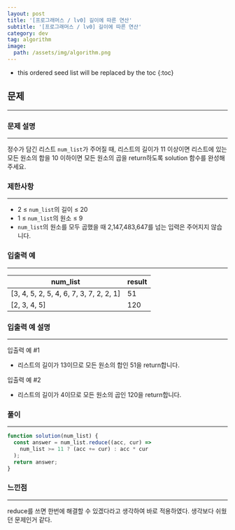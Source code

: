 ```yaml
---
layout: post
title: '[프로그래머스 / lv0] 길이에 따른 연산'
subtitle: '[프로그래머스 / lv0] 길이에 따른 연산'
category: dev
tag: algorithm
image:
  path: /assets/img/algorithm.png
---
```


<!-- prettier-ignore -->
* this ordered seed list will be replaced by the toc
{:toc}

## 문제

---

### **문제 설명**

---

정수가 담긴 리스트 `num_list`가 주어질 때, 리스트의 길이가 11 이상이면 리스트에 있는 모든 원소의 합을 10 이하이면 모든 원소의 곱을 return하도록 solution 함수를 완성해주세요.

### 제한사항

---

- 2 ≤ `num_list`의 길이 ≤ 20
- 1 ≤ `num_list`의 원소 ≤ 9
- `num_list`의 원소를 모두 곱했을 때 2,147,483,647를 넘는 입력은 주어지지 않습니다.

### 입출력 예

---

| num_list                                | result |
| --------------------------------------- | ------ |
| [3, 4, 5, 2, 5, 4, 6, 7, 3, 7, 2, 2, 1] | 51     |
| [2, 3, 4, 5]                            | 120    |

### 입출력 예 설명

---

입출력 예 #1

- 리스트의 길이가 13이므로 모든 원소의 합인 51을 return합니다.

입출력 예 #2

- 리스트의 길이가 4이므로 모든 원소의 곱인 120을 return합니다.

### 풀이

---

```jsx
function solution(num_list) {
  const answer = num_list.reduce((acc, cur) =>
    num_list >= 11 ? (acc += cur) : acc * cur
  );
  return answer;
}
```

### 느낀점

---

reduce를 쓰면 한번에 해결할 수 있겠다라고 생각하여 바로 적용하였다. 생각보다 쉬웠던 문제인거 같다.
